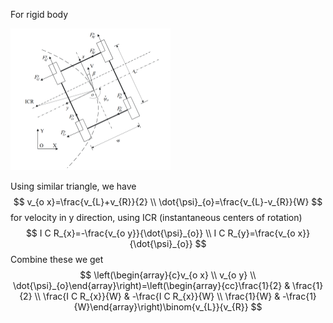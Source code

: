 For rigid body

<img src="Dynamic model/image-20241112195525405.png" alt="image-20241112195525405" style="zoom: 25%;" />

Using similar triangle, we have
$$
v_{o x}=\frac{v_{L}+v_{R}}{2} \\ \dot{\psi}_{o}=\frac{v_{L}-v_{R}}{W}
$$
 for velocity in y direction, using ICR (instantaneous centers of rotation)
$$
I C R_{x}=-\frac{v_{o y}}{\dot{\psi}_{o}} \\ I C R_{y}=\frac{v_{o x}}{\dot{\psi}_{o}}
$$
Combine these we get
$$
\left(\begin{array}{c}v_{o x} \\ v_{o y} \\ \dot{\psi}_{o}\end{array}\right)=\left(\begin{array}{cc}\frac{1}{2} & \frac{1}{2} \\ \frac{I C R_{x}}{W} & -\frac{I C R_{x}}{W} \\ \frac{1}{W} & -\frac{1}{W}\end{array}\right)\binom{v_{L}}{v_{R}}
$$
